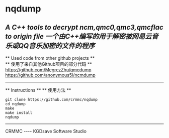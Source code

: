 # nqdump
*A C++ tools to decrypt ncm,qmc0,qmc3,qmcflac to origin file*
*一个由C++编写的用于解密被网易云音乐或QQ音乐加密的文件的程序*
---

** Used code from other github projects **  
** 使用了来自其他Github项目的部分代码 **  
https://github.com/MegrezZhu/qmcdump  
https://github.com/anonymous5l/ncmdump  

---

** Instructions ** 
** 使用方法 **  

```
git clone https://github.com/crmmc/nqdump  
cd nqdump  
make  
make install  
nqdump  
```
---

CRMMC ---- KGDsave Software Studio 